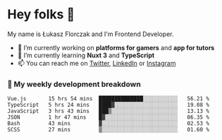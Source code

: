 # Hey folks 👋

My name is Łukasz Florczak and I'm Frontend Developer. 

- 🔭 I’m currently working on **platforms for gamers** and **app for tutors**
- 🌱 I’m currently learning **Nuxt 3** and **TypeScript**
- 📫 You can reach me on [Twitter](https://twitter.com/lukaszflorczak), [LinkedIn](https://pl.linkedin.com/in/lukasz-florczak) or [Instagram](https://instagram.com/lukaszflorczak)


### 🧮 My weekly development breakdown

<!--START_SECTION:waka-->

```text
Vue.js       15 hrs 54 mins  ██████████████░░░░░░░░░░░   56.21 %
TypeScript   5 hrs 24 mins   ████▓░░░░░░░░░░░░░░░░░░░░   19.08 %
JavaScript   3 hrs 43 mins   ███▒░░░░░░░░░░░░░░░░░░░░░   13.13 %
JSON         1 hr 47 mins    █▓░░░░░░░░░░░░░░░░░░░░░░░   06.35 %
Bash         43 mins         ▓░░░░░░░░░░░░░░░░░░░░░░░░   02.53 %
SCSS         27 mins         ▒░░░░░░░░░░░░░░░░░░░░░░░░   01.60 %
```

<!--END_SECTION:waka-->

<!--
**lukaszflorczak/lukaszflorczak** is a ✨ _special_ ✨ repository because its `README.md` (this file) appears on your GitHub profile.

Here are some ideas to get you started:

- 🔭 I’m currently working on ...
- 🌱 I’m currently learning ...
- 👯 I’m looking to collaborate on ...
- 🤔 I’m looking for help with ...
- 💬 Ask me about ...
- 📫 How to reach me: ...
- 😄 Pronouns: ...
- ⚡ Fun fact: ...
-->
